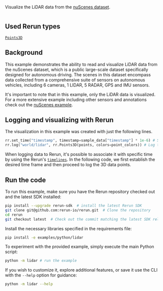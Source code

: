 <!--[metadata]
title = "Lidar"
tags = ["Lidar", "3D"]
thumbnail = "https://static.rerun.io/lidar/caaf3b9531e50285442d17f0bc925eb7c8e12246/480w.png"
thumbnail_dimensions = [480, 480]
-->

Visualize the LiDAR data from the [nuScenes dataset](https://www.nuscenes.org/).

<picture>
  <img src="https://static.rerun.io/lidar/bcea9337044919c1524429bd26bc51a3c4db8ccb/full.png" alt="">
  <source media="(max-width: 480px)" srcset="https://static.rerun.io/lidar/bcea9337044919c1524429bd26bc51a3c4db8ccb/480w.png">
  <source media="(max-width: 768px)" srcset="https://static.rerun.io/lidar/bcea9337044919c1524429bd26bc51a3c4db8ccb/768w.png">
  <source media="(max-width: 1024px)" srcset="https://static.rerun.io/lidar/bcea9337044919c1524429bd26bc51a3c4db8ccb/1024w.png">
  <source media="(max-width: 1200px)" srcset="https://static.rerun.io/lidar/bcea9337044919c1524429bd26bc51a3c4db8ccb/1200w.png">
</picture>

## Used Rerun types
[`Points3D`](https://www.rerun.io/docs/reference/types/archetypes/points3d)

## Background
This example demonstrates the ability to read and visualize LiDAR data from the nuScenes dataset, which is a public large-scale dataset specifically designed for autonomous driving.
The scenes in this dataset encompass data collected from a comprehensive suite of sensors on autonomous vehicles, including 6 cameras, 1 LIDAR, 5 RADAR, GPS and IMU sensors.


It's important to note that in this example, only the LiDAR data is visualized. For a more extensive example including other sensors and annotations check out the [nuScenes example](https://www.rerun.io/examples/robotics/nuscenes_dataset).

## Logging and visualizing with Rerun

The visualization in this example was created with just the following lines.


```python
rr.set_time("timestamp", timestamp=sample_data["timestamp"] * 1e-6) # Setting the time
rr.log("world/lidar", rr.Points3D(points, colors=point_colors)) # Log the 3D data
```

When logging data to Rerun, it's possible to associate it with specific time by using the Rerun's [`timelines`](https://www.rerun.io/docs/concepts/timelines).
In the following code, we first establish the desired time frame and then proceed to log the 3D data points.

## Run the code
To run this example, make sure you have the Rerun repository checked out and the latest SDK installed:
```bash
pip install --upgrade rerun-sdk  # install the latest Rerun SDK
git clone git@github.com:rerun-io/rerun.git  # Clone the repository
cd rerun
git checkout latest  # Check out the commit matching the latest SDK release
```
Install the necessary libraries specified in the requirements file:
```bash
pip install -e examples/python/lidar
```
To experiment with the provided example, simply execute the main Python script:
```bash
python -m lidar # run the example
```
If you wish to customize it, explore additional features, or save it use the CLI with the `--help` option for guidance:
```bash
python -m lidar --help
```
